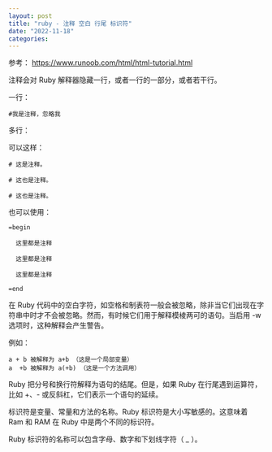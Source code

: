 ```yaml
---
layout: post
title: "ruby - 注释 空白 行尾 标识符"
date: "2022-11-18"
categories: 
---
```

<p>参考：&nbsp;<a href="https://www.runoob.com/html/html-tutorial.html">https://www.runoob.com/html/html-tutorial.html</a></p>

<p>注释会对 Ruby 解释器隐藏一行，或者一行的一部分，或者若干行。</p>

<p>一行：</p>

<pre>
<code>#我是注释，忽略我</code></pre>

<p>多行：</p>

<p>可以这样：</p>

<pre>
<code># 这是注释。

# 这也是注释。

# 这也是注释。</code></pre>

<p>也可以使用：</p>

<pre>
<code>=begin

&nbsp; 这里都是注释

&nbsp; 这里都是注释

&nbsp; 这里都是注释

=end</code></pre>

<p>在 Ruby 代码中的空白字符，如空格和制表符一般会被忽略，除非当它们出现在字符串中时才不会被忽略。然而，有时候它们用于解释模棱两可的语句。当启用 -w 选项时，这种解释会产生警告。</p>

<p>例如：</p>

<pre>
<code>a + b 被解释为 a+b （这是一个局部变量）
a  +b 被解释为 a(+b) （这是一个方法调用）</code></pre>

<p>Ruby 把分号和换行符解释为语句的结尾。但是，如果 Ruby 在行尾遇到运算符，比如 +、- 或反斜杠，它们表示一个语句的延续。</p>

<p>标识符是变量、常量和方法的名称。Ruby 标识符是大小写敏感的。这意味着 Ram 和 RAM 在 Ruby 中是两个不同的标识符。</p>

<p>Ruby 标识符的名称可以包含字母、数字和下划线字符（ _ ）。</p>

